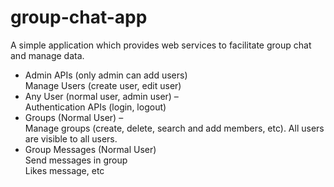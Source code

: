 # group-chat-app
A simple application which provides web services to facilitate group chat and manage data.
- Admin APIs (only admin can add users)
<br>Manage Users (create user, edit user)
- Any User (normal user, admin user) –
<br> Authentication APIs (login, logout)
- Groups (Normal User) –
<br>Manage groups (create, delete, search and add members, etc). All users are visible to all users.
- Group Messages (Normal User)
<br>Send messages in group
<br>Likes message, etc

